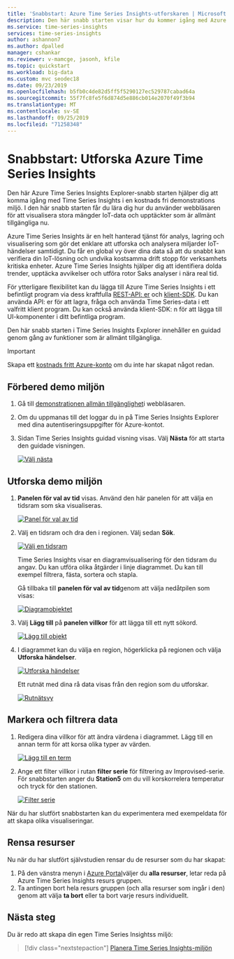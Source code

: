 ```yaml
---
title: 'Snabbstart: Azure Time Series Insights-utforskaren | Microsoft Docs'
description: Den här snabb starten visar hur du kommer igång med Azure Time Series Insights Explorer i webbläsaren för att visualisera stora mängder IoT-data. Titta på huvudfunktionerna i en demomiljö.
ms.service: time-series-insights
services: time-series-insights
author: ashannon7
ms.author: dpalled
manager: cshankar
ms.reviewer: v-mamcge, jasonh, kfile
ms.topic: quickstart
ms.workload: big-data
ms.custom: mvc seodec18
ms.date: 09/23/2019
ms.openlocfilehash: b5fb0c4de82d5ff5f5290127ec529787cabad64a
ms.sourcegitcommit: 55f7fc8fe5f6d874d5e886cb014e2070f49f3b94
ms.translationtype: MT
ms.contentlocale: sv-SE
ms.lasthandoff: 09/25/2019
ms.locfileid: "71258348"
---
```

# <a name="quickstart-explore-azure-time-series-insights"></a>Snabbstart: Utforska Azure Time Series Insights

Den här Azure Time Series Insights Explorer-snabb starten hjälper dig att komma igång med Time Series Insights i en kostnads fri demonstrations miljö. I den här snabb starten får du lära dig hur du använder webbläsaren för att visualisera stora mängder IoT-data och upptäckter som är allmänt tillgängliga nu.

Azure Time Series Insights är en helt hanterad tjänst för analys, lagring och visualisering som gör det enklare att utforska och analysera miljarder IoT-händelser samtidigt. Du får en global vy över dina data så att du snabbt kan verifiera din IoT-lösning och undvika kostsamma drift stopp för verksamhets kritiska enheter. Azure Time Series Insights hjälper dig att identifiera dolda trender, upptäcka avvikelser och utföra rotor Saks analyser i nära real tid.

För ytterligare flexibilitet kan du lägga till Azure Time Series Insights i ett befintligt program via dess kraftfulla [REST-API: er](./time-series-insights-update-tsq.md) och [klient-SDK](./tutorial-create-tsi-sample-spa.md). Du kan använda API: er för att lagra, fråga och använda Time Series-data i ett valfritt klient program. Du kan också använda klient-SDK: n för att lägga till UI-komponenter i ditt befintliga program.

Den här snabb starten i Time Series Insights Explorer innehåller en guidad genom gång av funktioner som är allmänt tillgängliga.

> [!IMPORTANT]
> Skapa ett [kostnads fritt Azure-konto](https://azure.microsoft.com/free/?ref=microsoft.com&utm_source=microsoft.com&utm_medium=docs&utm_campaign=visualstudio) om du inte har skapat något redan.

## <a name="prepare-the-demo-environment"></a>Förbered demo miljön

1. Gå till [demonstrationen allmän tillgänglighet](https://insights.timeseries.azure.com/demo)i webbläsaren.

1. Om du uppmanas till det loggar du in på Time Series Insights Explorer med dina autentiseringsuppgifter för Azure-kontot.

1. Sidan Time Series Insights guidad visning visas. Välj **Nästa** för att starta den guidade visningen.

   [![Välj nästa](media/quickstart/quickstart1.png)](media/quickstart/quickstart1.png#lightbox)

## <a name="explore-the-demo-environment"></a>Utforska demo miljön

1. **Panelen för val av tid** visas. Använd den här panelen för att välja en tidsram som ska visualiseras.

   [![Panel för val av tid](media/quickstart/quickstart2.png)](media/quickstart/quickstart2.png#lightbox)

1. Välj en tidsram och dra den i regionen. Välj sedan **Sök**.

   [![Välj en tidsram](media/quickstart/quickstart3.png)](media/quickstart/quickstart3.png#lightbox)

   Time Series Insights visar en diagramvisualisering för den tidsram du angav. Du kan utföra olika åtgärder i linje diagrammet. Du kan till exempel filtrera, fästa, sortera och stapla.

   Gå tillbaka till **panelen för val av tid**genom att välja nedåtpilen som visas:

   [![Diagramobjektet](media/quickstart/quickstart4.png)](media/quickstart/quickstart4.png#lightbox)

1. Välj **Lägg till** på **panelen villkor** för att lägga till ett nytt sökord.

   [![Lägg till objekt](media/quickstart/quickstart5.png)](media/quickstart/quickstart5.png#lightbox)

1. I diagrammet kan du välja en region, högerklicka på regionen och välja **Utforska händelser**.

   [![Utforska händelser](media/quickstart/quickstart6.png)](media/quickstart/quickstart6.png#lightbox)

   Ett rutnät med dina rå data visas från den region som du utforskar.

   [![Rutnätsvy](media/quickstart/quickstart7.png)](media/quickstart/quickstart7.png#lightbox)

## <a name="select-and-filter-data"></a>Markera och filtrera data

1. Redigera dina villkor för att ändra värdena i diagrammet. Lägg till en annan term för att korsa olika typer av värden.

   [![Lägg till en term](media/quickstart/quickstart8.png)](media/quickstart/quickstart8.png#lightbox)

1. Ange ett filter villkor i rutan **filter serie** för filtrering av Improvised-serie. För snabbstarten anger du **Station5** om du vill korskorrelera temperatur och tryck för den stationen.

   [![Filter serie](media/quickstart/quickstart9.png)](media/quickstart/quickstart9.png#lightbox)

När du har slutfört snabbstarten kan du experimentera med exempeldata för att skapa olika visualiseringar.

## <a name="clean-up-resources"></a>Rensa resurser

Nu när du har slutfört självstudien rensar du de resurser som du har skapat:

1. På den vänstra menyn i [Azure Portal](https://portal.azure.com)väljer du **alla resurser**, letar reda på Azure Time Series Insights resurs gruppen.
1. Ta antingen bort hela resurs gruppen (och alla resurser som ingår i den) genom att välja **ta bort** eller ta bort varje resurs individuellt.

## <a name="next-steps"></a>Nästa steg

Du är redo att skapa din egen Time Series Insightss miljö:
> [!div class="nextstepaction"]
> [Planera Time Series Insights-miljön](time-series-insights-environment-planning.md)

